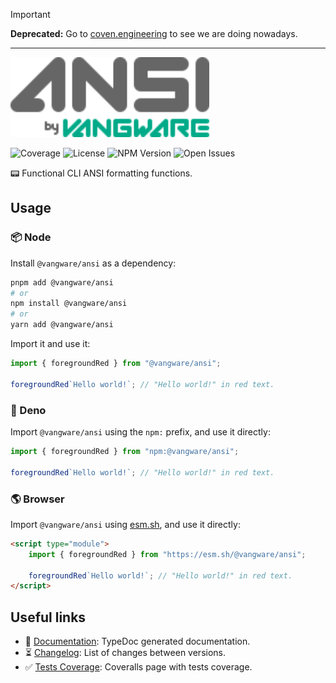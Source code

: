 > [!IMPORTANT]
>
> **Deprecated:** Go to [coven.engineering](https://coven.engineering) to see we are doing nowadays.

---

<img id="logo" alt="ANSI by Vangware" src="./logo.svg" height="128" />

![Coverage][coverage-badge] ![License][license-badge]
![NPM Version][npm-version-badge] ![Open Issues][open-issues-badge]

📟 Functional CLI ANSI formatting functions.

## Usage

### 📦 Node

Install `@vangware/ansi` as a dependency:

```bash
pnpm add @vangware/ansi
# or
npm install @vangware/ansi
# or
yarn add @vangware/ansi
```

Import it and use it:

```typescript
import { foregroundRed } from "@vangware/ansi";

foregroundRed`Hello world!`; // "Hello world!" in red text.
```

### 🦕 Deno

Import `@vangware/ansi` using the `npm:` prefix, and use it directly:

```typescript
import { foregroundRed } from "npm:@vangware/ansi";

foregroundRed`Hello world!`; // "Hello world!" in red text.
```

### 🌎 Browser

Import `@vangware/ansi` using [esm.sh][esm.sh], and use it directly:

```html
<script type="module">
	import { foregroundRed } from "https://esm.sh/@vangware/ansi";

	foregroundRed`Hello world!`; // "Hello world!" in red text.
</script>
```

## Useful links

-   📝 [Documentation][documentation]: TypeDoc generated documentation.
-   ⏳ [Changelog][changelog]: List of changes between versions.
-   ✅ [Tests Coverage][coverage]: Coveralls page with tests coverage.

<!-- Reference -->

[changelog]: https://github.com/vangware/ansi/blob/main/CHANGELOG.md
[coverage-badge]:
	https://img.shields.io/coveralls/github/vangware/ansi.svg?style=for-the-badge&labelColor=666&color=0a8&link=https://coveralls.io/github/vangware/ansi
[coverage]: https://coveralls.io/github/vangware/ansi
[documentation]: https://ansi.vangware.com
[esm.sh]: https://esm.sh
[license-badge]:
	https://img.shields.io/npm/l/@vangware/ansi.svg?style=for-the-badge&labelColor=666&color=0a8&link=https://github.com/vangware/ansi/blob/main/LICENSE
[npm-version-badge]:
	https://img.shields.io/npm/v/@vangware/ansi.svg?style=for-the-badge&labelColor=666&color=0a8&link=https://npm.im/@vangware/ansi
[open-issues-badge]:
	https://img.shields.io/github/issues/vangware/ansi.svg?style=for-the-badge&labelColor=666&color=0a8&link=https://github.com/vangware/ansi/issues
